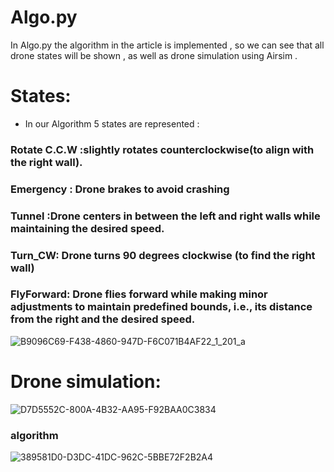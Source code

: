 
# Algo.py

In Algo.py  the algorithm in the article is implemented , so we can see that all drone states will be shown ,
as well as drone simulation using Airsim .



# States:
 - In our Algorithm 5  states are represented : 

 ###  Rotate C.C.W :slightly rotates counterclockwise(to align with the right wall).
        
 ### Emergency : Drone brakes to avoid crashing
       
 ### Tunnel :Drone centers in between the left and right walls while maintaining the  desired speed.
       
 ### Turn_CW: Drone turns 90 degrees clockwise (to find the right wall)
     
 ### FlyForward: Drone flies forward while making minor adjustments to maintain predefined bounds, i.e., its distance from the right and the desired speed.
 
 ![B9096C69-F438-4860-947D-F6C071B4AF22_1_201_a](https://user-images.githubusercontent.com/74476764/209483458-c943efac-fafe-401b-b35d-db35773074a0.jpeg)

 
 
 
 
 
 
# Drone simulation:

![D7D5552C-800A-4B32-AA95-F92BAA0C3834](https://user-images.githubusercontent.com/74476764/216432794-dcd5d7d2-30b0-4f09-a1fc-583205964e6c.jpeg)



### algorithm
![389581D0-D3DC-41DC-962C-5BBE72F2B2A4](https://user-images.githubusercontent.com/74476764/216434477-dbb8fe4e-a20a-41a0-a4e3-379251afdfa8.jpeg)


